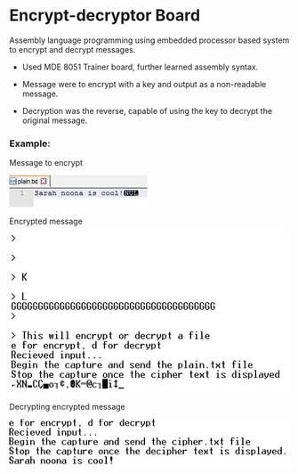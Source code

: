 # Encrypt-decryptor Board
Assembly language programming using embedded processor based system to encrypt and decrypt messages. 

- Used MDE 8051 Trainer board, further learned assembly syntax.

- Message were to encrypt with a key and output as a non-readable message.

- Decryption was the reverse, capable of using the key to decrypt the original message.


### Example:
Message to encrypt

![Message-to-encrypt](https://github.com/violangreg/Encrypt-decryptor-Board/blob/master/imgs/message%20to%20encrypt.JPG)

Encrypted message

![Encrypted](https://github.com/violangreg/Encrypt-decryptor-Board/blob/master/imgs/encrypted%20message.JPG)

Decrypting encrypted message

![Decrypting](https://github.com/violangreg/Encrypt-decryptor-Board/blob/master/imgs/decrypting%20encrypted%20message.JPG)
